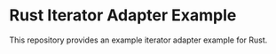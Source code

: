 # Rust Iterator Adapter Example

This repository provides an example iterator adapter example for Rust.
